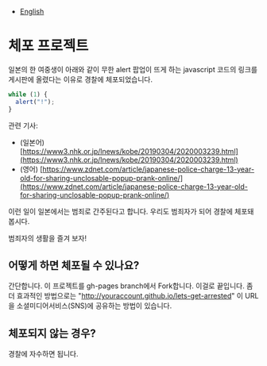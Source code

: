 - [English](README.md)

# 체포 프로젝트

일본의 한 여중생이 아래와 같이 무한 alert 팝업이 뜨게 하는 javascript 코드의 링크를 게시판에 올렸다는 이유로 경찰에 체포되었습니다.

```js
while (1) {
  alert("!");
}
```

관련 기사:

- (일본어) [https://www3.nhk.or.jp/lnews/kobe/20190304/2020003239.html](https://www3.nhk.or.jp/lnews/kobe/20190304/2020003239.html)
- (영어) [https://www.zdnet.com/article/japanese-police-charge-13-year-old-for-sharing-unclosable-popup-prank-online/](https://www.zdnet.com/article/japanese-police-charge-13-year-old-for-sharing-unclosable-popup-prank-online/)

이런 일이 일본에서는 범죄로 간주된다고 합니다. 우리도 범죄자가 되어 경찰에 체포돼 봅시다.

범죄자의 생활을 즐겨 보자!

## 어떻게 하면 체포될 수 있나요?

간단합니다. 이 프로젝트를 gh-pages branch에서 Fork합니다. 이걸로 끝입니다. 좀 더 효과적인 방법으로는 "http://youraccount.github.io/lets-get-arrested" 이 URL을 소셜미디어서비스(SNS)에 공유하는 방법이 있습니다.

## 체포되지 않는 경우?

경찰에 자수하면 됩니다.
